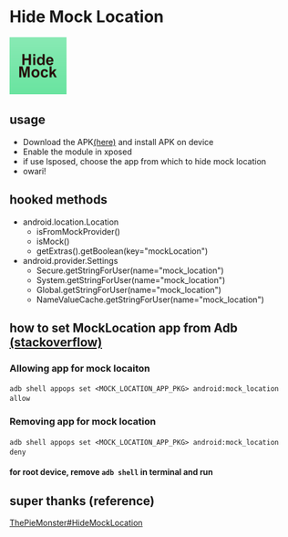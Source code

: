 # Hide Mock Location

<img src="./app/src/main/ic_launcher-playstore.png" width="100">

## usage
- Download the APK[(here)](https://github.com/auag0/HideMockLocation/releases/latest) and install APK on device
- Enable the module in xposed
- if use lsposed, choose the app from which to hide mock location
- owari!

## hooked methods
- android.location.Location
  - isFromMockProvider()
  - isMock()
  - getExtras().getBoolean(key="mockLocation")
- android.provider.Settings
  - Secure.getStringForUser(name="mock_location")
  - System.getStringForUser(name="mock_location")
  - Global.getStringForUser(name="mock_location")
  - NameValueCache.getStringForUser(name="mock_location")

## how to set MockLocation app from Adb [(stackoverflow)](https://stackoverflow.com/questions/40414011/how-to-set-the-android-6-0-mock-location-app-from-adb/43747384#43747384)
### Allowing app for mock locaiton
`adb shell appops set <MOCK_LOCATION_APP_PKG> android:mock_location allow`
### Removing app for mock location
`adb shell appops set <MOCK_LOCATION_APP_PKG> android:mock_location deny`
#### for root device, remove `adb shell` in terminal and run

## super thanks (reference)
[ThePieMonster#HideMockLocation](https://github.com/ThePieMonster/HideMockLocation)
